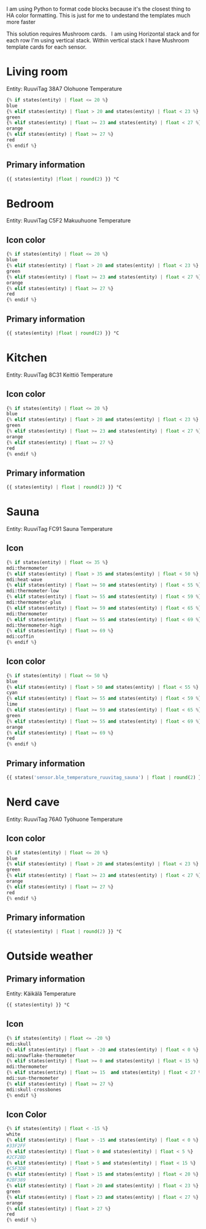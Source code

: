 I am using Python to format code blocks because it's the closest thing to HA color formatting. This is just for me to undestand the templates much more faster

This solution requires Mushroom cards.  
I am using Horizontal stack and for each row I'm using vertical stack. Within vertical stack I have Mushroom template cards for each sensor.
# Living room
Entity: RuuviTag 38A7 Olohuone Temperature

```python
{% if states(entity) | float <= 20 %} 
blue
{% elif states(entity) | float > 20 and states(entity) | float < 23 %}
green
{% elif states(entity) | float >= 23 and states(entity) | float < 27 %}
orange
{% elif states(entity) | float >= 27 %}
red
{% endif %}
```
## Primary information
```python
{{ states(entity) |float | round(2) }} °C
```
# Bedroom
Entity: RuuviTag C5F2 Makuuhuone Temperature
## Icon color
```python
{% if states(entity) | float <= 20 %} 
blue
{% elif states(entity) | float > 20 and states(entity) | float < 23 %}
green
{% elif states(entity) | float >= 23 and states(entity) | float < 27 %}
orange
{% elif states(entity) | float >= 27 %}
red
{% endif %}
```

## Primary information
```Python
{{ states(entity) |float | round(2) }} °C
```
# Kitchen
Entity: RuuviTag 8C31 Keittiö Temperature
## Icon color
```python
{% if states(entity) | float <= 20 %} 
blue
{% elif states(entity) | float > 20 and states(entity) | float < 23 %}
green
{% elif states(entity) | float >= 23 and states(entity) | float < 27 %}
orange
{% elif states(entity) | float >= 27 %}
red
{% endif %}
```

## Primary information
```python
{{ states(entity) | float | round(2) }} °C
```
# Sauna
Entity: RuuviTag FC91 Sauna Temperature
## Icon
```python
{% if states(entity) | float <= 35 %} 
mdi:thermometer
{% elif states(entity) | float > 35 and states(entity) | float < 50 %}
mdi:heat-wave
{% elif states(entity) | float >= 50 and states(entity) | float < 55 %}
mdi:thermometer-low
{% elif states(entity) | float >= 55 and states(entity) | float < 59 %}
mdi:thermometer-plus
{% elif states(entity) | float >= 59 and states(entity) | float < 65 %}
mdi:thermometer
{% elif states(entity) | float >= 55 and states(entity) | float < 69 %}
mdi:thermometer-high
{% elif states(entity) | float >= 69 %}
mdi:coffin
{% endif %}
```
## Icon color
```python
{% if states(entity) | float <= 50 %} 
blue
{% elif states(entity) | float > 50 and states(entity) | float < 55 %}
cyan
{% elif states(entity) | float >= 55 and states(entity) | float < 59 %}
lime
{% elif states(entity) | float >= 59 and states(entity) | float < 65 %}
green
{% elif states(entity) | float >= 55 and states(entity) | float < 69 %}
orange
{% elif states(entity) | float >= 69 %}
red
{% endif %}
```

## Primary information
```python
{{ states('sensor.ble_temperature_ruuvitag_sauna') | float | round(2) }} °C
```
# Nerd cave
Entity: RuuviTag 76A0 Työhuone Temperature
## Icon color
```python
{% if states(entity) | float <= 20 %} 
blue
{% elif states(entity) | float > 20 and states(entity) | float < 23 %}
green
{% elif states(entity) | float >= 23 and states(entity) | float < 27 %}
orange
{% elif states(entity) | float >= 27 %}
red
{% endif %}
```

## Primary information
```python
{{ states(entity) | float | round(2) }} °C
```
# Outside weather

## Primary information

Entity: Käikälä Temperature

```python
{{ states(entity) }} °C
```

## Icon
```python
{% if states(entity) | float <= -20 %}
mdi:skull
{% elif states(entity) | float > -20 and states(entity) | float < 0 %}
mdi:snowflake-thermometer
{% elif states(entity) | float >= 0 and states(entity) | float < 15 %}
mdi:thermometer
{% elif states(entity) | float >= 15  and states(entity) | float < 27 %}
mdi:sun-thermometer
{% elif states(entity) | float >= 27 %}
mdi:skull-crossbones
{% endif %}
```

## Icon Color
```python
{% if states(entity) | float < -15 %} 
white
{% elif states(entity) | float > -15 and states(entity) | float < 0 %}
#33F2FF
{% elif states(entity) | float > 0 and states(entity) | float < 5 %}
#2CF2BD
{% elif states(entity) | float > 5 and states(entity) | float < 15 %}
#C5F3DB
{% elif states(entity) | float > 15 and states(entity) | float < 20 %}
#2BF389
{% elif states(entity) | float > 20 and states(entity) | float < 23 %}
green
{% elif states(entity) | float > 23 and states(entity) | float < 27 %}
orange
{% elif states(entity) | float > 27 %}
red
{% endif %}
```